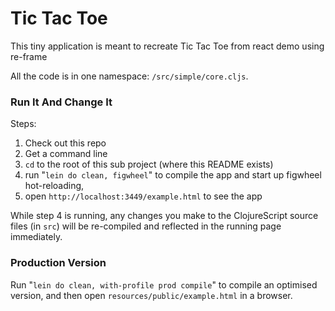 # Tic Tac Toe 

This tiny application is meant to recreate Tic Tac Toe from react demo using re-frame

All the code is in one namespace: `/src/simple/core.cljs`.

### Run It And Change It   

Steps:

1. Check out this repo
2. Get a command line
3. `cd` to the root of this sub project (where this README exists)
4. run "`lein do clean, figwheel`"  to compile the app and start up figwheel hot-reloading, 
5. open `http://localhost:3449/example.html` to see the app

While step 4 is running, any changes you make to the ClojureScript 
source files (in `src`) will be re-compiled and reflected in the running 
page immediately.

### Production Version

Run "`lein do clean, with-profile prod compile`" to compile an optimised 
version, and then open `resources/public/example.html` in a browser.
